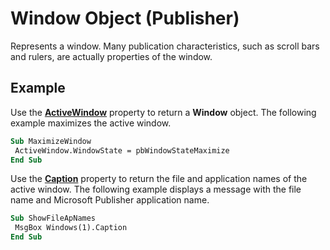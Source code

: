 
# Window Object (Publisher)

Represents a window. Many publication characteristics, such as scroll bars and rulers, are actually properties of the window.


## Example

Use the  **[ActiveWindow](125e2bb4-f922-ceef-9e3e-5dbe3aaff2a4.md)** property to return a **Window** object. The following example maximizes the active window.


```vb
Sub MaximizeWindow 
 ActiveWindow.WindowState = pbWindowStateMaximize 
End Sub
```

Use the  **[Caption](1dbf66c9-e964-b17f-684f-70cbbaa5fbc7.md)** property to return the file and application names of the active window. The following example displays a message with the file name and Microsoft Publisher application name.




```vb
Sub ShowFileApNames 
 MsgBox Windows(1).Caption 
End Sub
```

